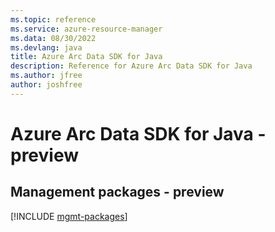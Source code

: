 ```yaml
---
ms.topic: reference
ms.service: azure-resource-manager
ms.data: 08/30/2022
ms.devlang: java
title: Azure Arc Data SDK for Java
description: Reference for Azure Arc Data SDK for Java
ms.author: jfree
author: joshfree
---
```

# Azure Arc Data SDK for Java - preview

## Management packages - preview
[!INCLUDE [mgmt-packages](arc-data-mgmt-index.md)]